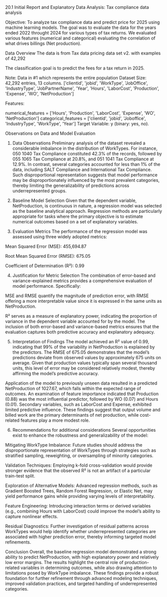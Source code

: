 20.1 Initial Report and Explanatory Data Analysis: Tax compliance data analysis 

Objective:
To analyze tax compliance data and predict price for 2025 using machine learning models. The goal was to evaluate the data for the years ended 2022 throught 2024 for various types of tax returns.  We evaluated various features (numerical and categorical) evaluating the correlation of what drives billings (Net production).  

Data Overview
The data is from Tax data pricing data set v2. with examples of 42,292

The classification goal is to predict the fees for a tax return in 2025.

Note: Data in #1 which represents the entire population
Dataset Size: 42,292 entries, 13 columns.
['clientid', 'jobid', 'WorkType', 'JobOffice', 'IndustryType', 'JobPartnerName', 'Year', 'Hours', 'LaborCost', 'Production', 'Expense', 'WO', 'NetProduction']

Features:

numerical_features = ['Hours', 'Production', 'LaborCost', 'Expense', 'WO', 'NetProduction']
categorical_features = ['clientid', 'jobid', 'Joboffice', 'IndustryType', 'WorkType', 'Year']
Target Variable: y (binary: yes, no).

Observations on Data and Model Evaluation

1. Data Observations
Preliminary analysis of the dataset revealed a considerable imbalance in the distribution of WorkTypes. For instance, 050 1040 Tax Compliance constituted 42.3% of the records, followed by 055 1065 Tax Compliance at 20.8%, and 051 1041 Tax Compliance at 12.9%. In contrast, several categories accounted for less than 1% of the data, including SALT Compliance and International Tax Compliance. Such disproportional representation suggests that model performance may be disproportionately influenced by the most prevalent categories, thereby limiting the generalizability of predictions across underrepresented groups.

2. Baseline Model Selection
Given that the dependent variable, NetProduction, is continuous in nature, a regression model was selected as the baseline analytical approach. Regression methods are particularly appropriate for tasks where the primary objective is to estimate numerical outcomes based on a set of explanatory variables.

3. Evaluation Metrics
The performance of the regression model was assessed using three widely adopted metrics:

Mean Squared Error (MSE): 455,694.87

Root Mean Squared Error (RMSE): 675.05

Coefficient of Determination (R²): 0.99

4. Justification for Metric Selection
The combination of error-based and variance-explained metrics provides a comprehensive evaluation of model performance. Specifically:

MSE and RMSE quantify the magnitude of prediction error, with RMSE offering a more interpretable value since it is expressed in the same units as NetProduction.

R² serves as a measure of explanatory power, indicating the proportion of variance in the dependent variable accounted for by the model. The inclusion of both error-based and variance-based metrics ensures that the evaluation captures both predictive accuracy and explanatory adequacy.

5. Interpretation of Findings
The model achieved an R² value of 0.99, indicating that 99% of the variability in NetProduction is explained by the predictors. The RMSE of 675.05 demonstrates that the model’s predictions deviate from observed values by approximately 675 units on average. Given that production values typically span several thousand units, this level of error may be considered relatively modest, thereby affirming the model’s predictive accuracy.

Application of the model to previously unseen data resulted in a predicted NetProduction of 1027.67, which falls within the expected range of outcomes. An examination of feature importance indicated that Production (0.88) was the most influential predictor, followed by WO (0.07) and Hours (0.01). Secondary variables, such as LaborCost and Expense, exhibited limited predictive influence. These findings suggest that output volume and billed work are the primary determinants of net production, while cost-related features play a more modest role.

6. Recommendations for additional considerations 
Several opportunities exist to enhance the robustness and generalizability of the model:

Mitigating WorkType Imbalance: Future studies should address the disproportionate representation of WorkTypes through strategies such as stratified sampling, reweighting, or oversampling of minority categories.

Validation Techniques: Employing k-fold cross-validation would provide stronger evidence that the observed R² is not an artifact of a particular train-test split.

Exploration of Alternative Models: Advanced regression methods, such as Gradient Boosted Trees, Random Forest Regression, or Elastic Net, may yield performance gains while providing varying levels of interpretability.

Feature Engineering: Introducing interaction terms or derived variables (e.g., combining Hours with LaborCost) could improve the model’s ability to capture nonlinear effects.

Residual Diagnostics: Further investigation of residual patterns across WorkTypes would help identify whether underrepresented categories are associated with higher prediction error, thereby informing targeted model refinements.

Conclusion
Overall, the baseline regression model demonstrated a strong ability to predict NetProduction, with high explanatory power and relatively low error margins. The results highlight the central role of production-related variables in determining outcomes, while also drawing attention to limitations posed by WorkType imbalance. These findings provide a robust foundation for further refinement through advanced modeling techniques, improved validation practices, and targeted handling of underrepresented categories.

